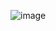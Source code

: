 ![image](https://github.com/e2eSolutionArchitect/RaspberryPi/assets/62712515/3d4a681e-7a58-41e6-b22e-7ba0d611e924)
